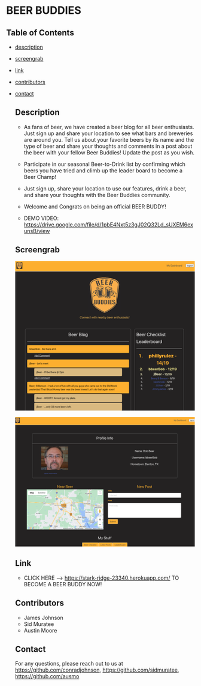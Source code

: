 
# BEER BUDDIES
    
## Table of Contents
* [description](description)
* [screengrab](screengrab)
* [link](#link)
* [contributors](#contributors)
* [contact](#contact)
    
    ## Description
    * As fans of beer, we have created a beer blog for all beer enthusiasts. Just sign up and share your location to see what bars and breweries are around you. Tell us about your favorite beers by its name and the type of beer and share your thoughts and comments in a post about the beer with your fellow Beer Buddies! Update the post as you wish.
    
    * Participate in our seasonal Beer-to-Drink list by confirming which beers you have tried and climb up the leader board to become a Beer Champ!

    * Just sign up, share your location to use our features, drink a beer, and share your thoughts with the Beer Buddies community.

    * Welcome and Congrats on being an official BEER BUDDY!
    
    * DEMO VIDEO: https://drive.google.com/file/d/1pbE4Nxt5z3gJ02Q32Ld_sUXEM6exunsB/view

    ## Screengrab
    ![Screen Shot](img/screen1.png)

    ![Screen Shot](img/screen2.png)

    ## Link
    * CLICK HERE  --> https://stark-ridge-23340.herokuapp.com/ TO BECOME A BEER BUDDY NOW!
  
    ## Contributors
    * James Johnson
    * Sid Muratee
    * Austin Moore
    
   
    ## Contact
    For any questions, please reach out to us at https://github.com/conradjohnson, https://github.com/sidmuratee, https://github.com/ausmo
    